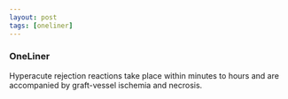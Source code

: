 ```yaml
---
layout: post
tags: [oneliner]
---
```



### OneLiner

Hyperacute rejection reactions take place within minutes to hours and are accompanied by graft-vessel ischemia and necrosis.
